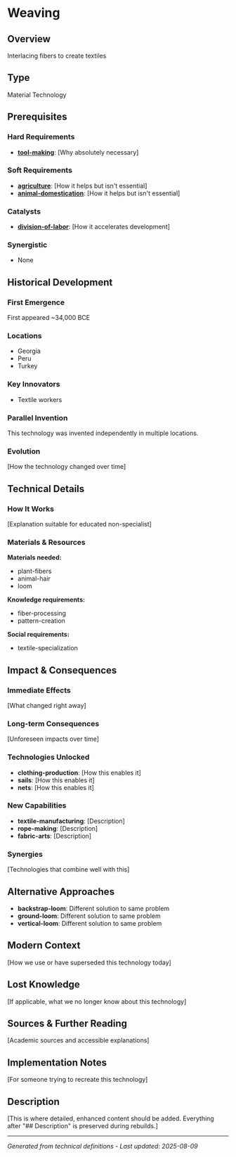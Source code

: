 # Weaving

## Overview
Interlacing fibers to create textiles

## Type
Material Technology

## Prerequisites

### Hard Requirements
- **[tool-making](../tool-making/README.md)**: [Why absolutely necessary]

### Soft Requirements
- **[agriculture](../agriculture/README.md)**: [How it helps but isn't essential]
- **[animal-domestication](../animal-domestication/README.md)**: [How it helps but isn't essential]

### Catalysts
- **[division-of-labor](../division-of-labor/README.md)**: [How it accelerates development]

### Synergistic
- None

## Historical Development

### First Emergence
First appeared ~34,000 BCE

### Locations
- Georgia
- Peru
- Turkey

### Key Innovators
- Textile workers

### Parallel Invention
This technology was invented independently in multiple locations.

### Evolution
[How the technology changed over time]

## Technical Details

### How It Works
[Explanation suitable for educated non-specialist]

### Materials & Resources
**Materials needed:**
- plant-fibers
- animal-hair
- loom


**Knowledge requirements:**
- fiber-processing
- pattern-creation


**Social requirements:**
- textile-specialization

## Impact & Consequences

### Immediate Effects
[What changed right away]

### Long-term Consequences
[Unforeseen impacts over time]

### Technologies Unlocked
- **clothing-production**: [How this enables it]
- **sails**: [How this enables it]
- **nets**: [How this enables it]

### New Capabilities
- **textile-manufacturing**: [Description]
- **rope-making**: [Description]
- **fabric-arts**: [Description]

### Synergies
[Technologies that combine well with this]

## Alternative Approaches
- **backstrap-loom**: Different solution to same problem
- **ground-loom**: Different solution to same problem
- **vertical-loom**: Different solution to same problem

## Modern Context
[How we use or have superseded this technology today]

## Lost Knowledge
[If applicable, what we no longer know about this technology]

## Sources & Further Reading
[Academic sources and accessible explanations]

## Implementation Notes
[For someone trying to recreate this technology]

## Description










[This is where detailed, enhanced content should be added. Everything after "## Description" is preserved during rebuilds.]

---
*Generated from technical definitions - Last updated: 2025-08-09*
